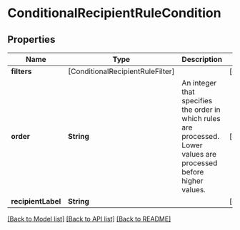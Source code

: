 # ConditionalRecipientRuleCondition

## Properties
Name | Type | Description | Notes
------------ | ------------- | ------------- | -------------
**filters** | [ConditionalRecipientRuleFilter] |  | [optional] 
**order** | **String** | An integer that specifies the order in which rules are processed. Lower values are processed before higher values. | [optional] 
**recipientLabel** | **String** |  | [optional] 

[[Back to Model list]](../README.md#documentation-for-models) [[Back to API list]](../README.md#documentation-for-api-endpoints) [[Back to README]](../README.md)



